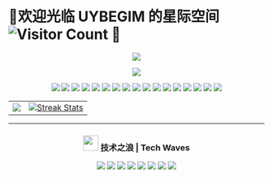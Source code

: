 # 🚀欢迎光临 UYBEGIM 的星际空间 ![Visitor Count](https://profile-counter.glitch.me/UYBEGIM/count.svg) 🚀

<!-- https://github.com/kyechan99/capsule-render -->
<p align="center">
<img src="https://capsule-render.vercel.app/api?type=waving&color=timeGradient&height=260&&section=header&text=HI%20THERE&fontSize=90&fontAlign=50&fontAlignY=28&desc=I%20am%20UYBEGIM%F0%9F%98%81&descAlign=50&descSize=30&descAlignY=56&animation=twinkling" />
</p>

<!-- https://github.com/DenverCoder1/readme-typing-svg -->
<p align="center">
<img src="https://readme-typing-svg.demolab.com?font=Orbitron&size=25&pause=1000&center=true&vCenter=true&random=false&width=600&lines=Welcome+to+my+GitHub+profile+page!;I+am+super+obsessed+with+programming!" />
</p>

<div align="center">
  <img src="https://img.shields.io/badge/性别 - 男 - #87CEEB?style = for - the - badge&logoColor = white" />
  <img src="https://img.shields.io/badge/星座 - 狮子座 - #FFD700?style = for - the - badge&logoColor = white" />
  <img src="https://img.shields.io/badge/性格 - 成熟稳重 - #003366?style = for - the - badge&logoColor = white" />
  <img src="https://img.shields.io/badge/工作 - 平面设计师 - #FFA500?style = for - the - badge&logoColor = white" />
  <img src="https://img.shields.io/badge/学历 - 大专 - #9370DB?style = for - the - badge&logoColor = white" />
  <img src="https://img.shields.io/badge/设计软件 - Adobe全家桶 - #8A2BE2?style = for - the - badge&logoColor = white" />
  <img src="https://img.shields.io/badge/前端编程 - HTML|CSS|JS - #FFD43B?style = for - the - badge&logoColor = white" />
  <img src="https://img.shields.io/badge/后端编程 - Python/PHP/MySQL - #FFD43B?style = for - the - badge&logoColor = white" />
  <img src="https://img.shields.io/badge/沟通语言 - 中/英/维 - #FFA500?style = for - the - badge&logoColor = white" />
  <img src="https://img.shields.io/badge/设计风格 - 简约风 - #ADD8E6?style = for - the - badge&logoColor = white" />
  <img src="https://img.shields.io/badge/编程范式 - 面向对象编程 - #696969?style = for - the - badge&logoColor = white" />
  <img src="https://img.shields.io/badge/参与项目数量 - 2个 - #FFA500?style = for - the - badge&logoColor = white" />
  <img src="https://img.shields.io/badge/擅长项目类型 - 网站|软件|小程序—UI交互设计 - #007BFF?style = for - the - badge&logoColor = white" />
  <img src="https://img.shields.io/badge/社交风格 - i人 - #ADD8E6?style = for - the - badge&logoColor = white" />
  <img src="https://img.shields.io/badge/性格优点 - 细心 - #C0C0C0?style = for - the - badge&logoColor = white" />
  <img src="https://img.shields.io/badge/性格缺点 - 太善良 - #8B0000?style = for - the - badge&logoColor = white" />
  <img src="https://img.shields.io/badge/爱好 - 程序 - #007BFF?style = for - the - badge&logoColor = white" />
</div>


<div align="center">
  <table border="0" cellpadding="0" cellspacing="0" style="border-color: default;">
    <tr>
      <td>
        <picture>
          <source
            srcset="https://github-readme-stats.vercel.app/api?username=UYBEGIM&show_icons=true&count_private=true&bg_color=defaultF&text_color=000000&icon_color=000000&theme=default&width=300&text_size=12"
            media="(prefers-color-scheme: light)" />
          <source
            srcset="https://github-readme-stats.vercel.app/api?username=UYBEGIM&show_icons=true&count_private=true&bg_color=default&text_color=000000&icon_color=000000&theme=dark&width=300&text_size=12"
            media="(prefers-color-scheme: dark)" />
          <img src="https://github-readme-stats.vercel.app/api?username=UYBEGIM&show_icons=true&count_private=true&bg_color=default&text_color=000000&icon_color=000000&theme=default&width=300&text_size=12" />
        </picture>
      </td>
      <td>
        <a href="https://git.io/streak-stats">
          <img src="https://streak-stats.demolab.com?user=UYBEGIM&stroke=FF69B4&background=default&ring=FFA500&fire=FF1493&currStreakNum=00BFFF&sideNums=008080&sideLabels=8B008B&dates=1E90FF&width=300&text_size=12" alt="Streak Stats" />
        </a>
      </td>
    </tr>
  </table>
</div>

***


<!--

<div align="center">
  <h3>
    <img src="https://media.giphy.com/media/W5eoZHPpUx9sapR0eu/giphy.gif" width="30px" alt="Git"/>&nbsp;深海成就 | Deep Sea Achievements
  </h3>
</div>

-->


<div align="center">
  <h3>
    <img src="https://media2.giphy.com/media/QssGEmpkyEOhBCb7e1/giphy.gif?cid=ecf05e47a0n3gi1bfqntqmob8g9aid1oyj2wr3ds3mg700bl&rid=giphy.gif" width="30px">
    技术之浪 | Tech Waves
  </h3>
  <img src="https://img.shields.io/badge/Java-深海蓝-00A1D6?style=for-the-badge&logo=openjdk&logoColor=white" />
  <img src="https://img.shields.io/badge/Spring_Boot-海藻绿-6DB33F?style=for-the-badge&logo=spring-boot&logoColor=white" />
  <img src="https://img.shields.io/badge/Vue.js-珊瑚色-42B883?style=for-the-badge&logo=vue.js&logoColor=white" />
  <img src="https://img.shields.io/badge/Python-海蛇蓝-3776AB?style=for-the-badge&logo=python&logoColor=white" />
  <img src="https://img.shields.io/badge/C-深渊蓝-00599C?style=for-the-badge&logo=c&logoColor=white" />
  <img src="https://img.shields.io/badge/C++-暗流蓝-00599C?style=for-the-badge&logo=c%2B%2B&logoColor=white" />
  <img src="https://img.shields.io/badge/Git-珊瑚红-F05032?style=for-the-badge&logo=git&logoColor=white" />
  <img src="https://img.shields.io/badge/JavaScript-金沙色-F7DF1E?style=for-the-badge&logo=javascript&logoColor=black" />
</div>
